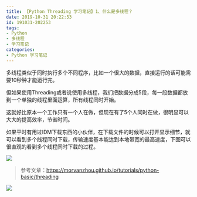 ```yaml
---
title: 【Python Threading 学习笔记】1、什么是多线程？
date: 2019-10-31 20:22:53
id: 191031-202253
tags:
- Python
- 多线程
- 学习笔记
categories:
- Python 学习笔记
---
```

多线程类似于同时执行多个不同程序，比如一个很大的数据，直接运行的话可能需要10秒钟才能运行完。
<!--more-->
但如果使用Threading或者说使用多线程，我们把数据分成5段，每一段数据都放到一个单独的线程里面运算，所有线程同时开始。

这就好比原本一个工作只有一个人在做，但现在有了5个人同时在做，很明显可以大大的提高效率，节省时间。

如果平时有用过IDM下载东西的小伙伴，在下载文件的时候可以打开显示细节，就可以看到多个线程同时下载，传输速度基本能达到本地带宽的最高速度，下图可以很直观的看到多个线程同时下载的过程。

![](https://cdn.jsdelivr.net/gh/teamssix/BlogImages/imgs/Threading1.gif)

>参考文章：https://morvanzhou.github.io/tutorials/python-basic/threading

![](https://cdn.jsdelivr.net/gh/teamssix/BlogImages/imgs/TeamsSix_Subscription_Logo2.png)